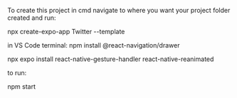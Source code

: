 To create this project in cmd navigate to where you want your project folder created and run:

npx create-expo-app Twitter --template

in VS Code terminal:
npm install @react-navigation/drawer

npx expo install react-native-gesture-handler react-native-reanimated

to run:

npm start